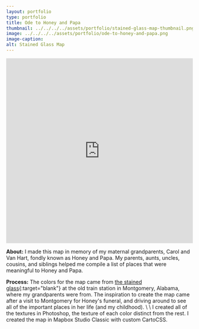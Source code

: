 ```yaml
---
layout: portfolio
type: portfolio
title: Ode to Honey and Papa
thumbnail: ../../../../assets/portfolio/stained-glass-map-thumbnail.png
image: ../../../../assets/portfolio/ode-to-honey-and-papa.png
image-caption:
alt: Stained Glass Map
---
```

<iframe width='100%' height='500px' frameBorder='0' src='https://a.tiles.mapbox.com/v4/tolomaps.o4bg0ag4/attribution,zoompan,geocoder,share.html?access_token=pk.eyJ1IjoidG9sb21hcHMiLCJhIjoiREpQUkpiTSJ9.g4b1dVMvmEB78zMOSgiHIA'></iframe>

**About:**
I made this map in memory of my maternal grandparents, Carol and Van Hart, fondly known as Honey and Papa. My parents, aunts, uncles, cousins, and siblings helped me compile a list of places that were meaningful to Honey and Papa.

**Process:**
The colors for the map came from [the stained glass](https://www.instagram.com/p/yxILddEUfI/?tagged=montgomerytour){:target="blank"} at the old train station in Montgomery, Alabama, where my grandparents were from. The inspiration to create the map came after a visit to Montgomery for Honey's funeral, and driving around to see all of the important places in her life (and my childhood).
\\
\\
I created all of the textures in Photoshop, the texture of each color distinct from the rest. I created the map in Mapbox Studio Classic with custom CartoCSS. 

